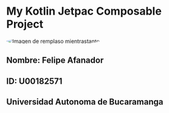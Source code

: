 # My Kotlin Jetpac Composable Project

<img src="https://www.infobae.com/resizer/v2/FVV5GWWAU5HXZBBUCR44BGHRJA.jpg?auth=d9d149fd96efe9ffc49da77dfd4900e20c042b2b7d07d3bba90251b2746ae592&smart=true&width=350&height=525&quality=85" alt="Imagen de remplaso mientrastanto" style="border-radius: 50%">

## Nombre: Felipe Afanador
## ID: U00182571
## Universidad Autonoma de Bucaramanga